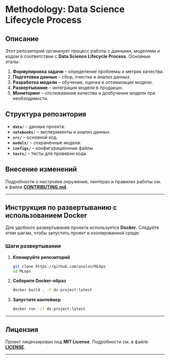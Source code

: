 # Methodology: Data Science Lifecycle Process

## Описание

Этот репозиторий организует процесс работы с данными, моделями и кодом в соответствии с **Data Science Lifecycle Process**. Основные этапы:

1. **Формулировка задачи** – определение проблемы и метрик качества.
2. **Подготовка данных** – сбор, очистка и анализ данных.
3. **Разработка модели** – обучение, оценка и оптимизация модели.
4. **Развертывание** – интеграция модели в продакшн.
5. **Мониторинг** – отслеживание качества и дообучение модели при необходимости.

## Структура репозитория

- **`data/`** – данные проекта.
- **`notebooks/`** – эксперименты и анализ данных.
- **`src/`** – основной код.
- **`models/`** – сохранённые модели.
- **`configs/`** – конфигурационные файлы.
- **`tests/`** – тесты для проверки кода.

## Внесение изменений

Подробности о настройке окружения, линтерах и правилах работы см. в файле **[CONTRIBUTING.md](CONTRIBUTING.md)**.

---

## Инструкция по развертыванию с использованием Docker

Для удобного развертывания проекта используется **Docker**. Следуйте этим шагам, чтобы запустить проект в изолированной среде:

### Шаги развертывания

1. **Клонируйте репозиторий**
   ```bash
   git clone https://github.com/avolxn/MLOps
   cd MLops
   ```

2. **Соберите Docker-образ**
   ```bash
   docker build . -t ds-project:latest
   ```

3. **Запустите контейнер**
   ```bash
   docker run -it ds-project:latest
   ```

---

## Лицензия

Проект лицензирован под **MIT License**. Подробности см. в файле **[LICENSE](LICENSE)**.

---
